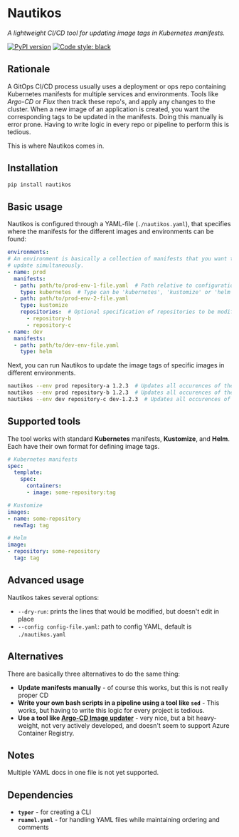 # Nautikos 

*A lightweight CI/CD tool for updating image tags in Kubernetes manifests.* 

[![PyPI version](https://badge.fury.io/py/nautikos.svg)](https://badge.fury.io/py/nautikos)
[![Code style: black](https://img.shields.io/badge/code%20style-black-000000.svg)](https://github.com/psf/black)

## Rationale

A GitOps CI/CD process usually uses a deployment or ops repo containing Kubernetes manifests for multiple services and environments. Tools like *Argo-CD* or *Flux* then track these repo's, and apply any changes to the cluster. When a new image of an application is created, you want the corresponding tags to be updated in the manifests. Doing this manually is error prone. Having to write logic in every repo or pipeline to perform this is tedious. 

This is where Nautikos comes in. 

## Installation 

```bash
pip install nautikos
```

## Basic usage 

Nautikos is configured through a YAML-file (`./nautikos.yaml`), that specifies where the manifests for the different images and environments can be found: 

```yaml
environments: 
# An environment is basically a collection of manifests that you want to 
# update simultaneously. 
- name: prod 
  manifests: 
  - path: path/to/prod-env-1-file.yaml  # Path relative to configuration file
    type: kubernetes  # Type can be 'kubernetes', 'kustomize' or 'helm'
  - path: path/to/prod-env-2-file.yaml 
    type: kustomize
    repositories:  # Optional specification of repositories to be modified
      - repository-b
      - repository-c
- name: dev
  manifests: 
  - path: path/to/dev-env-file.yaml
    type: helm
```

Next, you can run Nautikos to update the image tags of specific images in different environments.

```bash
nautikos --env prod repository-a 1.2.3  # Updates all occurences of the image `repository-a` to `1.2.3` in `prod-env-1-file.yaml`
nautikos --env prod repository-b 1.2.3  # Updates all occurences of the image `repository-b` to `1.2.3` in `prod-env-1-file.yaml` and `prod-env-1-file.yaml`
nautikos --env dev repository-c dev-1.2.3  # Updates all occurences of the image `repository-c` to `dev-1.2.3` in `dev-env-file.yaml`
```

## Supported tools

The tool works with standard **Kubernetes** manifests, **Kustomize**, and **Helm**. Each have their own format for defining image tags. 

```yaml
# Kubernetes manifests
spec:
  template:
    spec:
      containers:
      - image: some-repository:tag

# Kustomize
images: 
- name: some-repository
  newTag: tag 

# Helm 
image: 
- repository: some-repository 
  tag: tag 
```

## Advanced usage

Nautikos takes several options: 

* `--dry-run`: prints the lines that would be modified, but doesn't edit in place 
* `--config config-file.yaml`: path to config YAML, default is `./nautikos.yaml`

## Alternatives 

There are basically three alternatives to do the same thing: 

* **Update manifests manually** - of course this works, but this is not really proper CD
* **Write your own bash scripts in a pipeline using a tool like `sed`** - This works, but having to write this logic for every project is tedious. 
* **Use a tool like [Argo-CD Image updater](https://argocd-image-updater.readthedocs.io/en/stable/)** - very nice, but a bit heavy-weight, not very actively developed, and doesn't seem to support Azure Container Registry. 

## Notes 

Multiple YAML docs in one file is not yet supported. 

## Dependencies 

* **`typer`** - for creating a CLI 
* **`ruamel.yaml`** - for handling YAML files while maintaining ordering and comments
